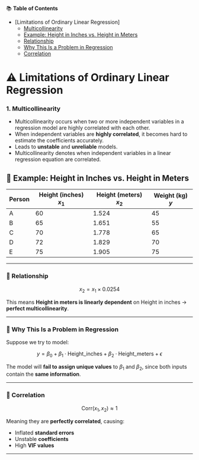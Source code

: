 📚 **Table of Contents**
- [Limitations of Ordinary Linear Regression]
  - [Multicollinearity](#1-multicollinearity)
  - [Example: Height in Inches vs. Height in Meters](#example-height-in-inches-vs-height-in-meters)
  - [Relationship](#relationship)
  - [Why This Is a Problem in Regression](#why-this-is-a-problem-in-regression)
  - [Correlation](#correlation)



# ⚠️ Limitations of Ordinary Linear Regression
### 1. **Multicollinearity**

* Multicollinearity occurs when two or more independent variables in a regression model are highly correlated with each other.
* When independent variables are **highly correlated**, it becomes hard to estimate the coefficients accurately.
* Leads to **unstable** and **unreliable** models.
* Multicollinearity denotes when independent variables in a linear regression equation are correlated.

## 📏 Example: Height in Inches vs. Height in Meters

| Person | Height (inches) $x_1$ | Height (meters) $x_2$ | Weight (kg) $y$ |
| ------ | --------------------- | --------------------- | --------------- |
| A      | 60                    | 1.524                 | 45              |
| B      | 65                    | 1.651                 | 55              |
| C      | 70                    | 1.778                 | 65              |
| D      | 72                    | 1.829                 | 70              |
| E      | 75                    | 1.905                 | 75              |

---

### 🔁 Relationship

$$
x_2 = x_1 \times 0.0254
$$

This means **Height in meters is linearly dependent** on Height in inches → **perfect multicollinearity**.

---

### 🧠 Why This Is a Problem in Regression

Suppose we try to model:

$$
y = \beta_0 + \beta_1 \cdot \text{Height\_inches} + \beta_2 \cdot \text{Height\_meters} + \epsilon
$$

The model will **fail to assign unique values** to $\beta_1$ and $\beta_2$, since both inputs contain the **same information**.

---

### 🧮 Correlation

$$
\text{Corr}(x_1, x_2) \approx 1
$$

Meaning they are **perfectly correlated**, causing:

* Inflated **standard errors**
* Unstable **coefficients**
* High **VIF values**

---